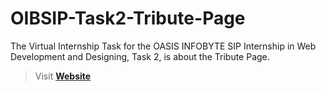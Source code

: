 # OIBSIP-Task2-Tribute-Page
The Virtual Internship Task for the OASIS INFOBYTE SIP Internship in Web Development and Designing, Task 2, is about the Tribute Page.

> Visit **[Website](https://damu48.github.io/OIBSIP-Task2-Tribute-Page/)**

